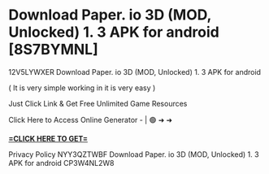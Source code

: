 # Download Paper. io 3D (MOD, Unlocked) 1. 3 APK for android [8S7BYMNL]

12V5LYWXER Download Paper. io 3D (MOD, Unlocked) 1. 3 APK for android

( It is very simple working in it is very easy )

Just Click Link & Get Free Unlimited Game Resources

Click Here to Access Online Generator - | 🟢 ➜ ➜ 

**[=CLICK HERE TO GET=](https://www.google.com/url?q=https%3A%2F%2Fappbitly.com%2FuxHKU)**

Privacy Policy NYY3QZTWBF Download Paper. io 3D (MOD, Unlocked) 1. 3 APK for android CP3W4NL2W8

